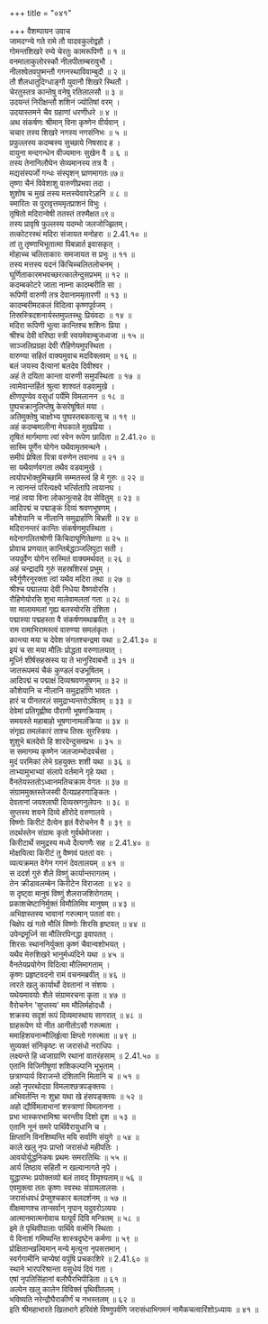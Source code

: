+++
title = "०४१"

+++
वैशम्पायन उवाच  
जामदग्न्ये गते रामे तौ यादवकुलोद्वहौ ।  
गोमन्तशिखरे रम्ये चेरतुः कामरूपिणौ ॥ १ ॥  
वनमालाकुलोरस्कौ नीलपीताम्बरावुभौ ।  
नीलश्वेतवपुष्मन्तौ गगनस्थाविवाम्बुदौ ॥ २ ॥  
तौ शैलधातुदिग्धाङ्गौ युवानौ शिखरे स्थितौ ।  
चेरतुस्तत्र कान्तेषु वनेषु रतिलालसौ ॥ ३ ॥  
उदयन्तं निरीक्षन्तौ शशिनं ज्योतिषां वरम् ।  
उदयास्तमने चैव ग्रहाणां धरणीधरे ॥ ४ ॥  
अथ संकर्षणः श्रीमान् विना कृष्णेन वीर्यवान् ।  
चचार तस्य शिखरे नगस्य नगसंनिभः ॥ ५ ॥  
प्रफुल्लस्य कदम्बस्य सुच्छाये निषसाद ह ।  
वायुना मन्दगन्धेन वीज्यमानः सुखेन वै ॥ ६ ॥  
तस्य तेनानिलौघेन सेव्यमानस्य तत्र वै ।  
मद्यसंस्पर्जो गन्धः संस्पृशन् घ्राणमागतः॥७॥  
तृष्णा चैनं विवेशाशु वारुणीप्रभवा तदा ।  
शुशोष च मुखं तस्य मत्तस्येवापरेऽहनि ॥ ८ ॥  
स्मारितः स पुरावृत्तममृतप्राशनं विभुः ।  
तृषितो मदिरान्वेषी ततस्तं तरुमैक्षत॥९॥  
तस्य प्रावृषि फुल्लस्य यदम्भो जलजोज्झितम्।  
तत्कोटरस्थं मदिरा संजायत मनोहरा ॥ 2.41.१० ॥  
तां तु तृष्णाभिभूतात्मा पिबन्नार्त इवासकृत् ।  
मोहाच्च चलिताकारः समजायत स प्रभुः ॥ ११ ॥  
तस्य मत्तस्य वदनं किंचिच्चलितलोचनम् ।  
घूर्णिताकारमभवच्छरत्कालेन्दुसप्रभम् ॥ १२ ॥  
कदम्बकोटरे जाता नाम्ना कादम्बरीति सा ।  
रूपिणी वारुणी तत्र देवानाममृतारणी ॥ १३ ॥  
कादम्बरीमदकलं विदित्वा कृष्णपूर्वजम् ।  
तिस्रस्त्रिदशनार्यस्तमुपतस्थुः प्रियंवदाः ॥ १४ ॥  
मदिरा रूपिणी भूत्वा कान्तिश्च शशिनः प्रिया ।  
श्रीश्च देवी वरिष्ठा स्त्री स्वयमेवाम्बुजध्वजा ॥ १५ ॥  
साञ्जलिप्रग्रहा देवी रौहिणेयमुपस्थिता ।  
वारुण्या सहितं वाक्यमुवाच मदविक्लवम् ॥ १६ ॥  
बलं जयस्व दैत्यानां बलदेव दिवीश्वर ।  
अहं ते दयिता कान्ता वारुणी समुपस्थिता ॥ १७ ॥  
त्वामेवान्तर्हितं श्रुत्वा शाश्वतं वडवामुखे ।  
क्षीणपुण्येव वसुधां पर्येमि विमलानन ॥ १८ ॥  
पुष्पचक्रानुलिप्तेषु केसरेषूषितं मया ।  
अतिमुक्तेषु चाक्षोभ्य पुष्पस्तबकवत्सु च ॥ १९ ॥  
अहं कदम्बमालीना मेघकाले मुखप्रिया ।  
तृषितं मार्गमाणा त्वां स्वेन रूपेण छादिता ॥ 2.41.२० ॥  
सास्मि पूर्णेन योगेन यथैवामृतमन्थने ।  
समीपं प्रेषिता पित्रा वरुणेन तवानघ ॥ २१ ॥  
सा यथैवार्णवगता तथैव वडवामुखे ।  
त्वयोपभोक्तुमिच्छामि सम्मतस्त्वं हि मे गुरुः ॥ २२ ॥  
न त्वानन्तं परित्यक्ष्ये भर्त्सितापि त्वयानघ ।  
नाहं त्वया विना लोकानुत्सहे देव सेवितुम् ॥ २३ ॥  
आदिपद्मं च पद्माङ्कं दिव्यं श्रवणभूषणम् ।  
कौशेयानि च नीलानि समुद्रार्हाणि बिभ्रती ॥ २४ ॥  
मदिरानन्तरं कान्तिः संकर्षणमुपस्थिता ।  
मदेनागलितश्रोणी किंचिदाघूणितेक्षणा ॥ २५ ॥  
प्रोवाच प्रणयात् कान्तिर्बद्धाञ्जलिपुटा सती ।  
जयपूर्वेण योगेन सस्मितं वाक्यमर्थवत् ॥ २६ ॥  
अहं चन्द्रादपि गुरुं सहस्रशिरसं प्रभुम् ।  
स्वैर्गुणैरनुरक्ता त्वां यथैव मदिरा तथा ॥ २७ ॥  
श्रीश्च पद्मालया देवी निधेया वैष्णवोरसि ।  
रौहिणेयोरसि शुभा मालेवामलतां गता ॥ २८ ॥  
सा मालाममलां गृह्य बलस्योरसि दंशिता ।  
पद्मास्या पद्महस्ता वै संकर्षणमथाब्रवीत् ॥ २९ ॥  
राम रामाभिरामस्त्वं वारुण्या समलंकृतः ।  
कान्त्या मया च देवेश संगतश्चन्द्रमा यथा ॥ 2.41.३० ॥  
इयं च सा मया मौलिः प्रोद्धता वरुणालयात् ।  
मूर्ध्नि शीर्षसहस्रस्य या ते भानुरिवाबभौ ॥ ३१ ॥  
जातरूपमयं चैकं कुण्डलं वज्रभूषितम् ।  
आदिपद्मं च पद्माक्षं दिव्यश्रवणभूषणम् ॥ ३२ ॥  
कौशेयानि च नीलानि समुद्रार्हाणि भावतः ।  
हारं च पीनतरलं समुद्राभ्यन्तरोऽषितम् ॥ ३३ ॥  
देवेमां प्रतिगृह्णीष्व पौराणी भूषणक्रियाम् ।  
समयस्ते महाबाहो भूषणानामलंक्रिया ॥ ३४ ॥  
संगृह्य तमलंकारं ताश्च तिस्रः सुरस्त्रियः ।  
शुशुभे बलदेवो हि शारदेन्दुसमप्रभः ॥ ३५ ॥  
स समागम्य कृष्णेन जलजाम्भोदवर्चसा ।  
मुदं परमिकां लेभे ग्रहयुक्तः शशी यथा ॥ ३६ ॥  
ताभ्यामुभाभ्यां संलापे वर्तमाने गृहे यथा ।  
वैनतेयस्ततोऽध्वानमतिचक्राम वेगतः ॥ ३७ ॥  
संग्राममुक्तस्तेजस्वी दैत्यप्रहरणाङ्कितः ।  
देवतानां जयश्लाघी दिव्यस्रगनुलेपनः ॥ ३८ ॥  
सुप्तस्य शयने दिव्ये क्षीरोदे वरुणालये ।  
विष्णोः किरीटं दैत्येन हृतं वैरोचनेन वै ॥ ३९ ॥  
तदर्थस्तेन संग्रामः कृतो गुर्वर्थमोजसा ।  
किरीटार्थे समुद्रस्य मध्ये दैत्यगणैः सह ॥ 2.41.४० ॥  
मोक्षयित्वा किरीटं तु वैष्णवं पततां वरः ।  
व्यत्यक्रमत वेगेन गगनं देवतालयम् ॥ ४१ ॥  
स ददर्श गुरुं शैले विष्णुं कार्यान्तरागतम् ।  
तेन क्रीडावलम्बेन किरीटेन विराजता ॥ ४२ ॥  
स दृष्ट्वा मानुषं विष्णुं शैलराजशिरोगतम् ।  
प्रकाशचेष्टानिर्मुक्तं विमौलिमिव मानुषम् ॥ ४३ ॥  
अभिज्ञस्तस्य भावानां गरुत्मान् पततां वरः।  
चिक्षेप खं गतो मौलिं विष्णोः शिरसि हृष्टवत् ॥ ४४ ॥  
उपेन्द्रमूर्ध्नि सा मौलिरपिनद्धा इवापतत् ।  
शिरसः स्थाननिर्युक्ता कृष्णं चैवान्वशोभयत् ।  
यथैव मेरुशिखरे भानुर्मध्यंदिने यथा ॥ ४५ ॥  
वैनतेयप्रयोगेण विदित्वा मौलिमागताम् ।  
कृष्णः प्रहृष्टवदनो रामं वचनमब्रवीत् ॥ ४६ ॥  
त्वरते खलु कार्यार्थो देवतानां न संशयः ।  
यथेयमावयोः शैले संग्रामरचना कृता ॥ ४७ ॥  
वैरोचनेन 'सुप्तस्य' मम मौलिर्महोदधौ ।  
शक्रस्य सदृशं रूपं दिव्यमास्थाय सागरात् ॥ ४८ ॥  
ग्राहरूपेण यो नीत आनीतोऽसौ गरुत्मता ।  
ममाहिशयनान्मौलिर्हृत्वा क्षिप्तो गरुत्मता ॥ ४९ ॥  
सुव्यक्तं संनिकृष्टः स जरासंधो नराधिपः ।  
लक्ष्यन्ते हि ध्वजाग्राणि रथानां वातरंहसाम् ॥ 2.41.५० ॥  
एतानि विजिगीषूणां शशिकल्पानि भूभृताम् ।  
छत्राण्यार्य विराजन्ते दंशितानि मितानि च ॥ ५१ ॥  
अहो नृपरथोदग्रा विमलाश्छत्रपङ्क्तयः ।  
अभिवर्तन्ति नः शुभ्रा यथा खे हंसपङ्क्तयः ॥ ५२ ॥  
अहो द्यौर्विमलाभानां शस्त्राणां विमलानना ।  
प्रभा भास्करभामिश्रा चरन्तीव दिशो दृश ॥ ५३ ॥  
एतानि नूनं समरे पार्थिवैरायुधानि च ।  
क्षिप्तानि विनशिष्यन्ति मयि सर्वाणि संयुगे ॥ ५४ ॥  
काले खलु नृपः प्राप्तो जरासंधो महीपतिः ।  
आवयोर्युद्धनिकषः प्रथमः समरातिथिः ॥ ५५ ॥  
आर्य तिष्ठाव सहितौ न खल्वानागते नृपे ।  
युद्धारम्भः प्रयोक्तव्यो बलं तावद् विमृश्यताम्॥ ५६ ॥  
एवमुक्त्वा ततः कृष्णः स्वस्थः संग्रामलालसः ।  
जरासंधवधं प्रेप्सुश्चकार बलदर्शनम् ॥ ५७ ॥  
वीक्षमाणश्च तान्सर्वान् नृपान् यदुवरोऽव्ययः ।  
आत्मानमात्मनोवाच यत्पूर्वं दिवि मन्त्रितम् ॥ ५८ ॥  
इमे ते पृथिवीपालाः पार्थिवे वर्त्मनि स्थिताः ।  
ये विनाशं गमिष्यन्ति शास्त्रदृष्टेन कर्मणा ॥ ५९ ॥  
प्रोक्षितान्खल्विमान् मन्ये मृत्युना नृपसत्तमान् ।  
स्वर्गगामीनि चाप्येषां वपुंषि प्रचकाशिरे ॥ 2.41.६० ॥  
स्थाने भारपरिश्रान्ता वसुधेयं दिवं गता ।  
एषां नृपतिसिंहानां बलौघैरभिपीडिता ॥ ६१ ॥  
अल्पेन खलु कालेन विविक्तं पृथिवीतलम् ।  
भविष्यति नरेन्द्रौघैराकीर्णं च नभस्तलम् ॥ ६२ ॥  
इति श्रीमहाभारते खिलभागे हरिवंशे विष्णुपर्वणि जरासंधाभिगमनं नामैकचत्वारिंशोऽध्यायः ॥ ४१ ॥